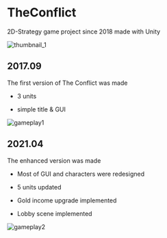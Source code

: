 # TheConflict
2D-Strategy game project since 2018 made with Unity

![thumbnail_1](https://user-images.githubusercontent.com/47773655/233850287-2fc8a590-42de-4b4b-a465-aa9e4f3148ad.JPG)

## 2017.09

The first version of The Conflict was made

- 3 units

- simple title & GUI

![gameplay1](https://user-images.githubusercontent.com/47773655/233850142-78459f7f-e4e0-40da-abae-17ba049fc35a.png)

## 2021.04

The enhanced version was made

- Most of GUI and characters were redesigned

- 5 units updated

- Gold income upgrade implemented

- Lobby scene implemented

![gameplay2](https://user-images.githubusercontent.com/47773655/233850545-55dd9a8b-2c96-49d4-b42a-56301a96eeba.PNG)
